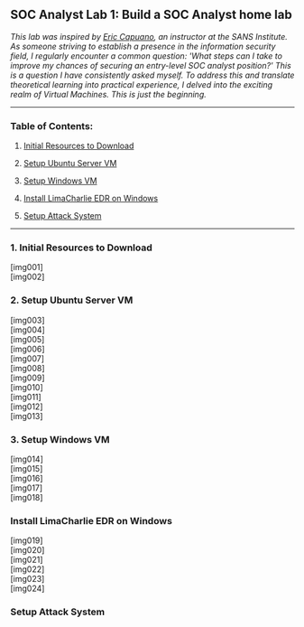 <h2>SOC Analyst Lab 1: Build a SOC Analyst home lab</h2>

_This lab was inspired by [Eric Capuano](https://www.sans.org/profiles/eric-capuano/), an instructor at the SANS Institute. As someone striving to establish a presence in the information security field, I regularly encounter a common question: 'What steps can I take to improve my chances of securing an entry-level SOC analyst position?' This is a question I have consistently asked myself. To address this and translate theoretical learning into practical experience, I delved into the exciting realm of Virtual Machines. This is just the beginning._

---

<h3>Table of Contents:</h3>

1. [Initial Resources to Download]()<br>

2. [Setup Ubuntu Server VM]()<br>

3. [Setup Windows VM]()<br>

4. [Install LimaCharlie EDR on Windows]()<br>

5. [Setup Attack System]()<br>

---
<h3>1. Initial Resources to Download</h3>
   
[img001]<br>
[img002]<br>

<h3>2. Setup Ubuntu Server VM</h3>

[img003]<br>
[img004]<br>
[img005]<br>
[img006]<br>
[img007]<br>
[img008]<br>
[img009]<br>
[img010]<br>
[img011]<br>
[img012]<br>
[img013]<br>

<h3>3. Setup Windows VM</h3>
[img014]<br>
[img015]<br>
[img016]<br>
[img017]<br>
[img018]<br>

<h3>Install LimaCharlie EDR on Windows</h3>
[img019]<br>
[img020]<br>
[img021]<br>
[img022]<br>
[img023]<br>
[img024]<br>

<h3>Setup Attack System</h3>
